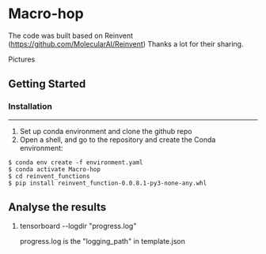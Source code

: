 # Macro-hop
The code was built based on Reinvent (https://github.com/MolecularAI/Reinvent) Thanks a lot for their sharing.

Pictures

## Getting Started

### Installation
-------------
1. Set up conda environment and clone the github repo
2. Open a shell, and go to the repository and create the Conda environment:
```
$ conda env create -f environment.yaml
$ conda activate Macro-hop
$ cd reinvent_functions
$ pip install reinvent_function-0.0.8.1-py3-none-any.whl
```


## Analyse the results

1. tensorboard --logdir "progress.log"

    progress.log is the "logging_path" in template.json
